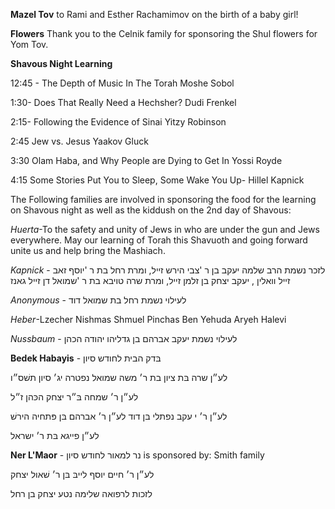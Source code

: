 **Mazel Tov** to Rami and Esther Rachamimov on the birth of a baby girl!

**Flowers** Thank you to the Celnik family for sponsoring the Shul flowers for Yom Tov.

**Shavous Night Learning** 

12:45 - The Depth of Music In The Torah Moshe Sobol

1:30- Does That Really Need a Hechsher? Dudi Frenkel

2:15- Following the Evidence of Sinai Yitzy Robinson

2:45 Jew vs. Jesus Yaakov Gluck

3:30 Olam Haba, and Why People are Dying to Get In Yossi Royde

4:15 Some Stories Put You to Sleep, Some Wake You Up- Hillel Kapnick

The Following families are involved in sponsoring the food for the learning on
Shavous night as well as the kiddush on the 2nd day of Shavous:

*Huerta*-To the safety and unity of Jews in who are under the gun and Jews
everywhere. May our learning of Torah this Shavuoth and going forward unite us
and help bring the Mashiach.

*Kapnick* - לזכר נשמת הרב שלמה יעקב בן ר 'צבי הירש זײל, ומרת רחל בת ר 'יוסף זאב זײל וואלין , יעקב
יצחק בן זלמן זײל, ומרת שרה טויבא בת ר 'שמואל דן זײל גאנז

*Anonymous* - לעילוי נשמת רחל בת שמואל דוד

*Heber*-Lzecher Nishmas Shmuel Pinchas Ben Yehuda Aryeh Halevi

*Nussbaum* - לעילוי נשמת יעקב אברהם בן גדליהו יהודה הכהן

**Bedek Habayis** - בּדק הבית לחודש סיון

לע״ן שרה בּת ציון בת ר׳ משה
שמואל נפטרה יג׳ סיון תשׁס״ו

לע״ן ר׳ שמחה בּ״ר יצחק הכּהן
ז״ל

לע״ן ר׳ י עקב נפתלי בּן דוד
לע״ן ר׳ אברהם בּן פּתחיה
הירשׁ

לע״ן פייגא בּת ר׳ ישראל

**Ner L'Maor** -   נר למאור לחודש סיון is sponsored by: Smith family

לע״ן ר׳ חיים יוסף לייבּ בּן ר׳
שׁאול יצחק

לזכות לרפואה שלימה נטע יצחק בן רחל
